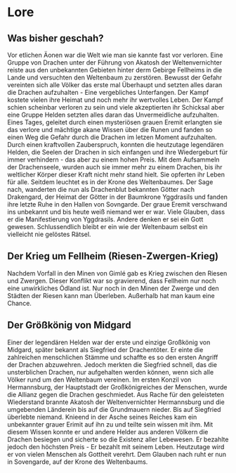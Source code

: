 # Lore

## Was bisher geschah?

Vor etlichen Äonen war die Welt wie man sie kannte fast vor verloren. Eine Gruppe von Drachen unter der Führung von Akatosh der Weltenvernichter reiste aus den unbekannten Gebieten hinter derm Gebirge Fellheims in die Lande und versuchten den Weltenbaum zu zerstören. Bewusst der Gefahr vereinten sich alle Völker das erste mal Überhaupt und setzten alles daran die Drachen aufzuhalten - Eine vergebliches Unterfangen. Der Kampf kostete vielen ihre Heimat und noch mehr ihr wertvolles Leben. Der Kampf schien scheinbar verloren zu sein und viele akzeptierten ihr Schicksal aber eine Gruppe Helden setzten alles daran das Unvermeidliche aufzuhalten. Eines Tages, geleitet durch einen mysteriösen grauen Eremit erlangten sie das verlore und mächtige akane Wissen über die Runen und fanden so einen Weg die Gefahr durch die Drachen im letzen Moment aufzuhalten. Durch einen kraftvollen Zauberspruch, konnten die heutzutage legendären Helden, die Seelen der Drachen in sich einfangen und ihre Wiedergeburt für immer verhindern - das aber zu einem hohen Preis. Mit dem Aufsammeln der Drachenseele, wurden auch sie immer mehr zu einem Drachen, bis ihr weltlicher Körper dieser Kraft nicht mehr stand hielt. Sie opferten ihr Leben für alle. Seitdem leuchtet es in der Krone des Weltenbaumes. Der Sage nach, wanderten die nun als Drachenblut bekannten Götter nach Drakengard, der Heimat der Götter in der Baumkrone Yggdrasils und fanden ihre letzte Ruhe in den Hallen von Sovngarde. 
Der graue Eremit verschwand ins unbekannt und bis heute weiß niemand wer er war. Viele Glauben, dass er die Manifestierung von Yggdrasils. Andere denken er sei ein Gott gewesen. Schlussendlich bleibt er ein wie der Weltenbaum selbst ein vielleicht nie gelöstes Rätsel.

## Der Krieg um Fellheim (Riesen-Zwergen-Krieg)
Nachdem Vorfall in den Minen von Gimlé gab es Krieg zwischen den Riesen und Zwergen. Dieser Konflikt war so gravierend, dass Fellheim nur noch eine unwirkliches Ödland ist. Nur noch in den Minen der Zwerge und den Städten der Riesen kann man Überleben. Außerhalb hat man kaum eine Chance.

## Der Größkönig von Midgard
Einer der legendären Helden war der erste und einzige Großkönig von Midgard, später bekannt als Siegfried der Drachentöter. Er einte die zahlreichen menschlichen Stämme und schaffte es so den ersten Angriff der Drachen abzuwehren. Jedoch merkten die Siegfried schnell, das die unsterblichen Drachen, nur aufgehalten werden können, wenn sich alle Völker rund um den Weltenbaum vereinen. Im ersten Konzil von Hermannsburg, der Hauptstadt der Großkönigreiches der Menschen, wurde die Allianz gegen die Drachen geschmiedet. Aus Rache für den geleisteten Wiederstand brannte Akatosh der Weltenvernichter Hermannsburg und die umgebenden Länderein bis auf die Grundmauern nieder. Bis auf Siegfried überlebte niemand. Knieend in der Asche seines Reiches kam ein unbekannter grauer Erimit auf ihn zu und teilte sein wissen mit ihm. Mit diesem Wissen konnte er und andere Helder aus anderen Völkern die Drachen besiegen und sicherte so die Existenz aller Lebewesen. Er bezahlte jedoch den höchsten Preis - Er bezahlt mit seinem Leben. Heutzutage wird er von vielen Menschen als Gottheit verehrt. Dem Glauben nach ruht er nun in Sovengarde, auf der Krone des Weltenbaums.
